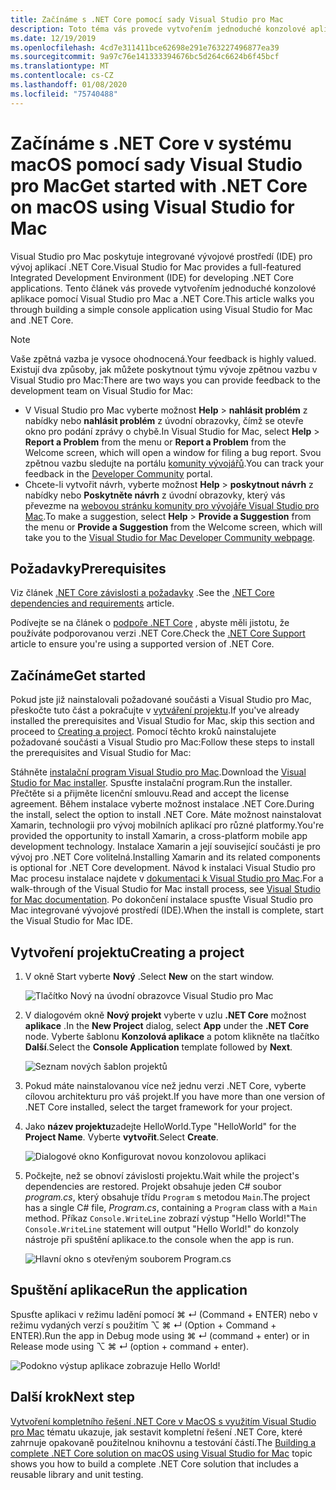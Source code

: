 ```yaml
---
title: Začínáme s .NET Core pomocí sady Visual Studio pro Mac
description: Toto téma vás provede vytvořením jednoduché konzolové aplikace pomocí Visual Studio pro Mac a .NET Core.
ms.date: 12/19/2019
ms.openlocfilehash: 4cd7e311411bce62698e291e763227496877ea39
ms.sourcegitcommit: 9a97c76e141333394676bc5d264c6624b6f45bcf
ms.translationtype: MT
ms.contentlocale: cs-CZ
ms.lasthandoff: 01/08/2020
ms.locfileid: "75740488"
---
```

# <a name="get-started-with-net-core-on-macos-using-visual-studio-for-mac"></a><span data-ttu-id="34849-103">Začínáme s .NET Core v systému macOS pomocí sady Visual Studio pro Mac</span><span class="sxs-lookup"><span data-stu-id="34849-103">Get started with .NET Core on macOS using Visual Studio for Mac</span></span>

<span data-ttu-id="34849-104">Visual Studio pro Mac poskytuje integrované vývojové prostředí (IDE) pro vývoj aplikací .NET Core.</span><span class="sxs-lookup"><span data-stu-id="34849-104">Visual Studio for Mac provides a full-featured Integrated Development Environment (IDE) for developing .NET Core applications.</span></span> <span data-ttu-id="34849-105">Tento článek vás provede vytvořením jednoduché konzolové aplikace pomocí Visual Studio pro Mac a .NET Core.</span><span class="sxs-lookup"><span data-stu-id="34849-105">This article walks you through building a simple console application using Visual Studio for Mac and .NET Core.</span></span>

> [!NOTE]
> <span data-ttu-id="34849-106">Vaše zpětná vazba je vysoce ohodnocená.</span><span class="sxs-lookup"><span data-stu-id="34849-106">Your feedback is highly valued.</span></span> <span data-ttu-id="34849-107">Existují dva způsoby, jak můžete poskytnout týmu vývoje zpětnou vazbu v Visual Studio pro Mac:</span><span class="sxs-lookup"><span data-stu-id="34849-107">There are two ways you can provide feedback to the development team on Visual Studio for Mac:</span></span>
>
> * <span data-ttu-id="34849-108">V Visual Studio pro Mac vyberte možnost **Help** > **nahlásit problém** z nabídky nebo **nahlásit problém** z úvodní obrazovky, čímž se otevře okno pro podání zprávy o chybě.</span><span class="sxs-lookup"><span data-stu-id="34849-108">In Visual Studio for Mac, select **Help** > **Report a Problem** from the menu or **Report a Problem** from the Welcome screen, which will open a window for filing a bug report.</span></span> <span data-ttu-id="34849-109">Svou zpětnou vazbu sledujte na portálu [komunity vývojářů](https://developercommunity.visualstudio.com/spaces/8/index.html).</span><span class="sxs-lookup"><span data-stu-id="34849-109">You can track your feedback in the [Developer Community](https://developercommunity.visualstudio.com/spaces/8/index.html) portal.</span></span>
> * <span data-ttu-id="34849-110">Chcete-li vytvořit návrh, vyberte možnost **Help** > **poskytnout návrh** z nabídky nebo **Poskytněte návrh** z úvodní obrazovky, který vás převezme na [webovou stránku komunity pro vývojáře Visual Studio pro Mac](https://developercommunity.visualstudio.com/content/idea/post.html?space=41).</span><span class="sxs-lookup"><span data-stu-id="34849-110">To make a suggestion, select **Help** > **Provide a Suggestion** from the menu or **Provide a Suggestion** from the Welcome screen, which will take you to the [Visual Studio for Mac Developer Community webpage](https://developercommunity.visualstudio.com/content/idea/post.html?space=41).</span></span>

## <a name="prerequisites"></a><span data-ttu-id="34849-111">Požadavky</span><span class="sxs-lookup"><span data-stu-id="34849-111">Prerequisites</span></span>

<span data-ttu-id="34849-112">Viz článek [.NET Core závislosti a požadavky](../install/dependencies.md?pivots=os-macos) .</span><span class="sxs-lookup"><span data-stu-id="34849-112">See the [.NET Core dependencies and requirements](../install/dependencies.md?pivots=os-macos) article.</span></span>

<span data-ttu-id="34849-113">Podívejte se na článek o [podpoře .NET Core](/visualstudio/mac/net-core-support) , abyste měli jistotu, že používáte podporovanou verzi .NET Core.</span><span class="sxs-lookup"><span data-stu-id="34849-113">Check the [.NET Core Support](/visualstudio/mac/net-core-support) article to ensure you're using a supported version of .NET Core.</span></span>

## <a name="get-started"></a><span data-ttu-id="34849-114">Začínáme</span><span class="sxs-lookup"><span data-stu-id="34849-114">Get started</span></span>

<span data-ttu-id="34849-115">Pokud jste již nainstalovali požadované součásti a Visual Studio pro Mac, přeskočte tuto část a pokračujte v [vytváření projektu](#creating-a-project).</span><span class="sxs-lookup"><span data-stu-id="34849-115">If you've already installed the prerequisites and Visual Studio for Mac, skip this section and proceed to [Creating a project](#creating-a-project).</span></span> <span data-ttu-id="34849-116">Pomocí těchto kroků nainstalujete požadované součásti a Visual Studio pro Mac:</span><span class="sxs-lookup"><span data-stu-id="34849-116">Follow these steps to install the prerequisites and Visual Studio for Mac:</span></span>

<span data-ttu-id="34849-117">Stáhněte [instalační program Visual Studio pro Mac](https://visualstudio.microsoft.com/vs/mac/?utm_medium=microsoft&utm_source=docs.microsoft.com&utm_campaign=inline+link).</span><span class="sxs-lookup"><span data-stu-id="34849-117">Download the [Visual Studio for Mac installer](https://visualstudio.microsoft.com/vs/mac/?utm_medium=microsoft&utm_source=docs.microsoft.com&utm_campaign=inline+link).</span></span> <span data-ttu-id="34849-118">Spusťte instalační program.</span><span class="sxs-lookup"><span data-stu-id="34849-118">Run the installer.</span></span> <span data-ttu-id="34849-119">Přečtěte si a přijměte licenční smlouvu.</span><span class="sxs-lookup"><span data-stu-id="34849-119">Read and accept the license agreement.</span></span> <span data-ttu-id="34849-120">Během instalace vyberte možnost instalace .NET Core.</span><span class="sxs-lookup"><span data-stu-id="34849-120">During the install, select the option to install .NET Core.</span></span> <span data-ttu-id="34849-121">Máte možnost nainstalovat Xamarin, technologii pro vývoj mobilních aplikací pro různé platformy.</span><span class="sxs-lookup"><span data-stu-id="34849-121">You're provided the opportunity to install Xamarin, a cross-platform mobile app development technology.</span></span> <span data-ttu-id="34849-122">Instalace Xamarin a její související součásti je pro vývoj pro .NET Core volitelná.</span><span class="sxs-lookup"><span data-stu-id="34849-122">Installing Xamarin and its related components is optional for .NET Core development.</span></span> <span data-ttu-id="34849-123">Návod k instalaci Visual Studio pro Mac procesu instalace najdete v [dokumentaci k Visual Studio pro Mac](/visualstudio/mac/).</span><span class="sxs-lookup"><span data-stu-id="34849-123">For a walk-through of the Visual Studio for Mac install process, see [Visual Studio for Mac documentation](/visualstudio/mac/).</span></span> <span data-ttu-id="34849-124">Po dokončení instalace spusťte Visual Studio pro Mac integrované vývojové prostředí (IDE).</span><span class="sxs-lookup"><span data-stu-id="34849-124">When the install is complete, start the Visual Studio for Mac IDE.</span></span>

## <a name="creating-a-project"></a><span data-ttu-id="34849-125">Vytvoření projektu</span><span class="sxs-lookup"><span data-stu-id="34849-125">Creating a project</span></span>

1. <span data-ttu-id="34849-126">V okně Start vyberte **Nový** .</span><span class="sxs-lookup"><span data-stu-id="34849-126">Select **New** on the start window.</span></span>

   ![Tlačítko Nový na úvodní obrazovce Visual Studio pro Mac](./media/using-on-mac-vs/visual-studio-mac-new-project.png)

1. <span data-ttu-id="34849-128">V dialogovém okně **Nový projekt** vyberte v uzlu **.NET Core** možnost **aplikace** .</span><span class="sxs-lookup"><span data-stu-id="34849-128">In the **New Project** dialog, select **App** under the **.NET Core** node.</span></span> <span data-ttu-id="34849-129">Vyberte šablonu **Konzolová aplikace** a potom klikněte na tlačítko **Další**.</span><span class="sxs-lookup"><span data-stu-id="34849-129">Select the **Console Application** template followed by **Next**.</span></span>

   ![Seznam nových šablon projektů](./media/using-on-mac-vs/visual-studio-mac-new-dialog.png)

1. <span data-ttu-id="34849-131">Pokud máte nainstalovanou více než jednu verzi .NET Core, vyberte cílovou architekturu pro váš projekt.</span><span class="sxs-lookup"><span data-stu-id="34849-131">If you have more than one version of .NET Core installed, select the target framework for your project.</span></span>

1. <span data-ttu-id="34849-132">Jako **název projektu**zadejte HelloWorld.</span><span class="sxs-lookup"><span data-stu-id="34849-132">Type "HelloWorld" for the **Project Name**.</span></span> <span data-ttu-id="34849-133">Vyberte **vytvořit**.</span><span class="sxs-lookup"><span data-stu-id="34849-133">Select **Create**.</span></span>

   ![Dialogové okno Konfigurovat novou konzolovou aplikaci](./media/using-on-mac-vs/visual-studio-mac-new-options.png)

1. <span data-ttu-id="34849-135">Počkejte, než se obnoví závislosti projektu.</span><span class="sxs-lookup"><span data-stu-id="34849-135">Wait while the project's dependencies are restored.</span></span> <span data-ttu-id="34849-136">Projekt obsahuje jeden C# soubor *program.cs*, který obsahuje třídu `Program` s metodou `Main`.</span><span class="sxs-lookup"><span data-stu-id="34849-136">The project has a single C# file, *Program.cs*, containing a `Program` class with a `Main` method.</span></span> <span data-ttu-id="34849-137">Příkaz `Console.WriteLine` zobrazí výstup "Hello World!"</span><span class="sxs-lookup"><span data-stu-id="34849-137">The `Console.WriteLine` statement will output "Hello World!"</span></span> <span data-ttu-id="34849-138">do konzoly nástroje při spuštění aplikace.</span><span class="sxs-lookup"><span data-stu-id="34849-138">to the console when the app is run.</span></span>

   ![Hlavní okno s otevřeným souborem Program.cs](./media/using-on-mac-vs/visual-studio-mac-editor.png)

## <a name="run-the-application"></a><span data-ttu-id="34849-140">Spuštění aplikace</span><span class="sxs-lookup"><span data-stu-id="34849-140">Run the application</span></span>

<span data-ttu-id="34849-141">Spusťte aplikaci v režimu ladění pomocí ⌘ ↵ (Command + ENTER) nebo v režimu vydaných verzí s použitím ⌥ ⌘ ↵ (Option + Command + ENTER).</span><span class="sxs-lookup"><span data-stu-id="34849-141">Run the app in Debug mode using ⌘ ↵ (command + enter) or in Release mode using ⌥ ⌘ ↵ (option + command + enter).</span></span>

![Podokno výstup aplikace zobrazuje Hello World!](./media/using-on-mac-vs/visual-studio-mac-output.png)

## <a name="next-step"></a><span data-ttu-id="34849-143">Další krok</span><span class="sxs-lookup"><span data-stu-id="34849-143">Next step</span></span>

<span data-ttu-id="34849-144">[Vytvoření kompletního řešení .NET Core v MacOS s využitím Visual Studio pro Mac](using-on-mac-vs-full-solution.md) tématu ukazuje, jak sestavit kompletní řešení .NET Core, které zahrnuje opakovaně použitelnou knihovnu a testování částí.</span><span class="sxs-lookup"><span data-stu-id="34849-144">The [Building a complete .NET Core solution on macOS using Visual Studio for Mac](using-on-mac-vs-full-solution.md) topic shows you how to build a complete .NET Core solution that includes a reusable library and unit testing.</span></span>
